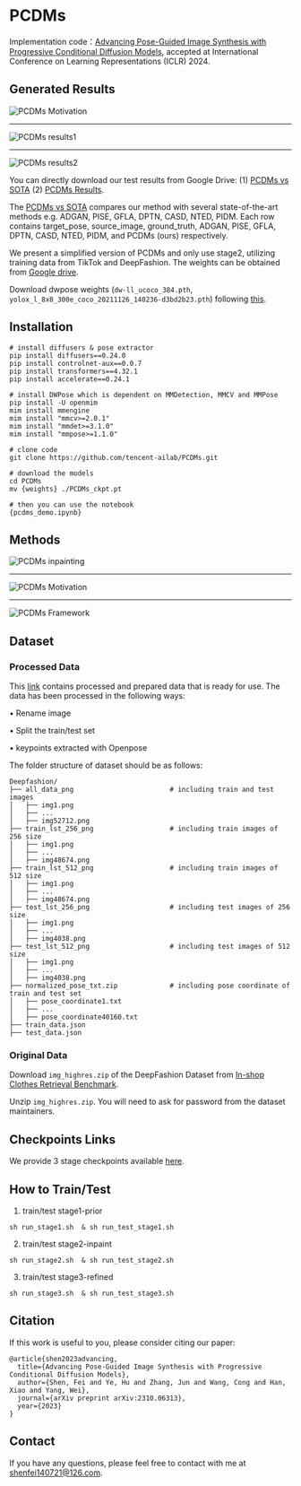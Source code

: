 # PCDMs
Implementation code：[Advancing Pose-Guided Image Synthesis with Progressive Conditional Diffusion Models](https://arxiv.org/pdf/2310.06313.pdf), accepted at International Conference on Learning Representations (ICLR) 2024.


## Generated Results
![PCDMs Motivation](imgs/compare_sota.png)

---
![PCDMs results1](imgs/demo.png)

---
![PCDMs results2](imgs/demo2.png)

You can directly download our test results from Google Drive: (1) [PCDMs vs SOTA](https://drive.google.com/drive/folders/1q21tA3VsQqScecQ7m3_eUFxIPWUGYKAa?usp=drive_link) (2) [PCDMs Results](https://drive.google.com/drive/folders/1sjqMhZ79pugk2IHhW-whg_NASpx3BSew?usp=drive_link).

The [PCDMs vs SOTA](https://drive.google.com/drive/folders/1q21tA3VsQqScecQ7m3_eUFxIPWUGYKAa?usp=drive_link) compares our method with several state-of-the-art methods e.g. ADGAN, PISE, GFLA, DPTN, CASD, NTED, PIDM. 
Each row contains target_pose, source_image, ground_truth, ADGAN, PISE, GFLA, DPTN, CASD, NTED, PIDM, and PCDMs (ours) respectively.


We present a simplified version of PCDMs and only use stage2, utilizing training data from TikTok and DeepFashion. 
The weights can be obtained from [Google drive](https://drive.google.com/drive/folders/1hnPm-GzaAtQKjgG_glhlQZieJ5g5Xd-y?usp=drive_link).

Download dwpose weights (`dw-ll_ucoco_384.pth`, `yolox_l_8x8_300e_coco_20211126_140236-d3bd2b23.pth`) following [this](https://github.com/IDEA-Research/DWPose?tab=readme-ov-file#-dwpose-for-controlnet).
## Installation
```
# install diffusers & pose extractor
pip install diffusers==0.24.0
pip install controlnet-aux==0.0.7
pip install transformers==4.32.1
pip install accelerate==0.24.1

# install DWPose which is dependent on MMDetection, MMCV and MMPose
pip install -U openmim
mim install mmengine
mim install "mmcv>=2.0.1"
mim install "mmdet>=3.1.0"
mim install "mmpose>=1.1.0"

# clone code
git clone https://github.com/tencent-ailab/PCDMs.git

# download the models
cd PCDMs
mv {weights} ./PCDMs_ckpt.pt

# then you can use the notebook
{pcdms_demo.ipynb}
```


## Methods
![PCDMs inpainting](imgs/inpainting.png)

---
![PCDMs Motivation](imgs/diagram.png)

---
![PCDMs Framework](imgs/frameworkv2.png)

## Dataset
### Processed Data
This [link](https://drive.google.com/drive/folders/17yqf2iV2y7Hwx-__uV_-cRaOm2XX8lWS?usp=drive_link) contains processed and prepared data that is ready for use.
The data has been processed in the following ways:

&#8226; Rename image

&#8226; Split the train/test set

&#8226; keypoints extracted with Openpose

The folder structure of dataset should be as follows:

```
Deepfashion/
├── all_data_png                        # including train and test images
│   ├── img1.png          
│   ├── ...
│   ├── img52712.png         
├── train_lst_256_png                   # including train images of 256 size
│   ├── img1.png
│   ├── ...
│   ├── img48674.png
├── train_lst_512_png                   # including train images of 512 size
│   ├── img1.png
│   ├── ...
│   ├── img48674.png
├── test_lst_256_png                    # including test images of 256 size
│   ├── img1.png
│   ├── ...
│   ├── img4038.png
├── test_lst_512_png                    # including test images of 512 size
│   ├── img1.png
│   ├── ...
│   ├── img4038.png
├── normalized_pose_txt.zip             # including pose coordinate of train and test set
│   ├── pose_coordinate1.txt
│   ├── ...
│   ├── pose_coordinate40160.txt
├── train_data.json                     
├── test_data.json
```

### Original Data
 Download ```img_highres.zip``` of the DeepFashion Dataset from [In-shop Clothes Retrieval Benchmark](https://drive.google.com/drive/folders/0B7EVK8r0v71pYkd5TzBiclMzR00?resourcekey=0-fsjVShvqXP2517KnwaZ0zw). 
 
 Unzip ```img_highres.zip```. You will need to ask for password from the dataset maintainers. 


## Checkpoints Links
We provide 3 stage checkpoints available [here](https://drive.google.com/drive/folders/1xDpSIBdP11UoXe0HoWGPWBfEnk1zRMVw?usp=drive_link).



## How to Train/Test
1. train/test stage1-prior
```
sh run_stage1.sh  & sh run_test_stage1.sh
```

2. train/test stage2-inpaint
```
sh run_stage2.sh  & sh run_test_stage2.sh
```

3. train/test stage3-refined
```
sh run_stage3.sh  & sh run_test_stage3.sh
```

## Citation
If this work is useful to you, please consider citing our paper:
```
@article{shen2023advancing,
  title={Advancing Pose-Guided Image Synthesis with Progressive Conditional Diffusion Models},
  author={Shen, Fei and Ye, Hu and Zhang, Jun and Wang, Cong and Han, Xiao and Yang, Wei},
  journal={arXiv preprint arXiv:2310.06313},
  year={2023}
}

```

## Contact
If you have any questions, please feel free to contact with me at shenfei140721@126.com.
